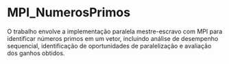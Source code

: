 # MPI_NumerosPrimos
O trabalho envolve a implementação paralela mestre-escravo com MPI para identificar números primos em um vetor, incluindo análise de desempenho sequencial, identificação de oportunidades de paralelização e avaliação dos ganhos obtidos.
